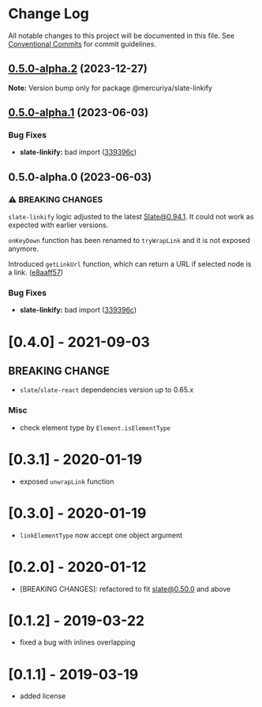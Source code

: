 # Change Log

All notable changes to this project will be documented in this file.
See [Conventional Commits](https://conventionalcommits.org) for commit guidelines.

## [0.5.0-alpha.2](https://github.com/newsiberian/slate-plugins/compare/@mercuriya/slate-linkify@0.5.0-alpha.1...@mercuriya/slate-linkify@0.5.0-alpha.2) (2023-12-27)

**Note:** Version bump only for package @mercuriya/slate-linkify





## [0.5.0-alpha.1](https://github.com/newsiberian/slate-plugins/compare/@mercuriya/slate-linkify@0.4.1...@mercuriya/slate-linkify@0.5.0-alpha.1) (2023-06-03)


### Bug Fixes

* **slate-linkify:** bad import ([339396c](https://github.com/newsiberian/slate-plugins/commit/339396c58859da910b1d756559bc236af6aa0fcf))



## 0.5.0-alpha.0 (2023-06-03)

### ⚠ BREAKING CHANGES

`slate-linkify` logic adjusted to the latest Slate@0.94.1. It could not work as expected with earlier versions.

`onKeyDown` function has been renamed to `tryWrapLink` and it is not exposed anymore.

Introduced `getLinkUrl` function, which can return a URL if selected node is a link. ([e8aaff57](https://github.com/newsiberian/slate-plugins/commit/e8aaff57473197dbfa15a4986ecaa84344abce36))

### Bug Fixes

* **slate-linkify:** bad import ([339396c](https://github.com/newsiberian/slate-plugins/commit/339396c58859da910b1d756559bc236af6aa0fcf))


# [0.4.0] - 2021-09-03

## BREAKING CHANGE
- `slate`/`slate-react` dependencies version up to 0.65.x

### Misc

- check element type by `Element.isElementType`

# [0.3.1] - 2020-01-19

- exposed `unwrapLink` function

# [0.3.0] - 2020-01-19

- `linkElementType` now accept one object argument

# [0.2.0] - 2020-01-12

- [BREAKING CHANGES]: refactored to fit slate@0.50.0 and above

# [0.1.2] - 2019-03-22

- fixed a bug with inlines overlapping

# [0.1.1] - 2019-03-19

- added license
